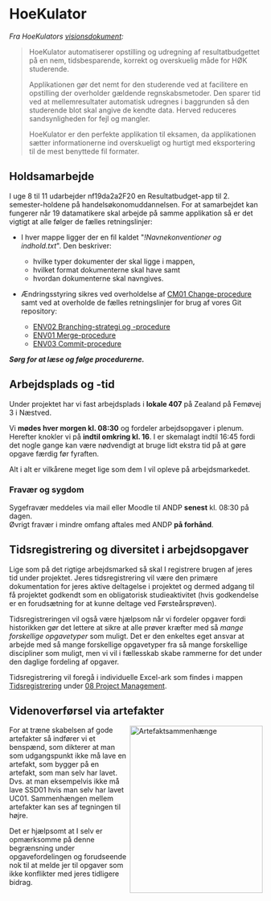 # HoeKulator
*Fra HoeKulators [visionsdokument](https://github.com/zealand-andp/HoeKulator/blob/master/02%20Requirements%20%26%20Analysis/Vision%20for%20Hoekulator.docx):*
> HoeKulator automatiserer opstilling og udregning af resultatbudgettet på en nem, tidsbesparende, korrekt og overskuelig måde for HØK studerende.
> 
> Applikationen gør det nemt for den studerende ved at facilitere en opstilling der overholder gældende regnskabsmetoder. Den sparer tid ved at mellemresultater automatisk udregnes i baggrunden så den studerende blot skal angive de kendte data. Herved reduceres sandsynligheden for fejl og mangler.
> 
> HoeKulator er den perfekte applikation til eksamen, da applikationen sætter informationerne ind overskueligt og hurtigt med eksportering til de mest benyttede fil formater.

## Holdsamarbejde 
I uge 8 til 11 udarbejder nf19da2a2F20 en Resultatbudget-app til 2. semester-holdene på handelsøkonomuddannelsen. For at samarbejdet kan fungerer når 19 datamatikere skal arbejde på samme applikation så er det vigtigt at alle følger de fælles retningslinjer: 

* I hver mappe ligger der en fil kaldet "*!Navnekonventioner og indhold.txt*". Den beskriver: 
  * hvilke typer dokumenter der skal ligge i mappen, 
  * hvilket format dokumenterne skal have samt 
  * hvordan dokumenterne skal navngives.

* Ændringsstyring sikres ved overholdelse af [CM01 Change-procedure](https://github.com/zealand-andp/HoeKulator/blob/master/07%20Configuration%20%26%20Change%20Management/CM01%20Change-procedure.md) samt ved at overholde de fælles retningslinjer for brug af vores Git repository:
  * [ENV02 Branching-strategi og -procedure](https://github.com/zealand-andp/HoeKulator/blob/master/09%20Environment/ENV02%20Branching-strategi%20og%20-procedure.md)
  * [ENV01 Merge-procedure](https://github.com/zealand-andp/HoeKulator/blob/master/09%20Environment/ENV01%20Merge-procedure.md)
  * [ENV03 Commit-procedure](https://github.com/zealand-andp/HoeKulator/blob/master/09%20Environment/ENV03%20Commit-procedure.md)

***Sørg for at læse og følge procedurerne.***

## Arbejdsplads og -tid
Under projektet har vi fast arbejdsplads i **lokale 407** på Zealand på Femøvej 3 i Næstved. 

Vi **mødes hver morgen kl. 08:30** og fordeler arbejdsopgaver i plenum. Herefter knokler vi på **indtil omkring kl. 16**. I er skemalagt indtil 16:45 fordi det nogle gange kan være nødvendigt at bruge lidt ekstra tid på at gøre opgave færdig før fyraften.

Alt i alt er vilkårene meget lige som dem I vil opleve på arbejdsmarkedet.

### Fravær og sygdom
Sygefravær meddeles via mail eller Moodle til ANDP **senest** kl. 08:30 på dagen. <br>
Øvrigt fravær i mindre omfang aftales med ANDP **på forhånd**.

## Tidsregistrering og diversitet i arbejdsopgaver
Lige som på det rigtige arbejdsmarked så skal I registrere brugen af jeres tid under projektet. Jeres tidsregistrering vil være den primære dokumentation for jeres aktive deltagelse i projektet og dermed adgang til få projektet godkendt som en obligatorisk studieaktivitet (hvis godkendelse er en forudsætning for at kunne deltage ved Førsteårsprøven).

Tidsregistreringen vil også være hjælpsom når vi fordeler opgaver fordi historikken gør det lettere at sikre at alle prøver kræfter med så *mange forskellige opgavetyper* som muligt. Det er den enkeltes eget ansvar at arbejde med så mange forskellige opgavetyper fra så mange forskellige discipliner som muligt, men vi vil i fællesskab skabe rammerne for det under den daglige fordeling af opgaver.

Tidsregistrering vil foregå i individuelle Excel-ark som findes i mappen [Tidsregistrering](https://github.com/zealand-andp/HoeKulator/tree/master/08%20Project%20Management/Tidsregistrering) under [08 Project Management](https://github.com/zealand-andp/HoeKulator/tree/master/08%20Project%20Management).

## Videnoverførsel via artefakter
[<img align="right" src="https://github.com/zealand-andp/HoeKulator/blob/master/09%20Environment/ENV04%20Sammenh%C3%A6ng%20mellem%20artefakter.jpg" alt="Artefaktsammenhænge" width="264" height="333">](https://raw.githubusercontent.com/zealand-andp/HoeKulator/master/09%20Environment/ENV04%20Sammenh%C3%A6ng%20mellem%20artefakter.jpg)

For at træne skabelsen af gode artefakter så indfører vi et benspænd, som dikterer at man som udgangspunkt ikke må lave en artefakt, som bygger på en artefakt, som man selv har lavet. Dvs. at man eksempelvis ikke må lave SSD01 hvis man selv har lavet UC01. Sammenhængen mellem artefakter kan ses af tegningen til højre.

Det er hjælpsomt at I selv er opmærksomme på denne begrænsning under opgavefordelingen og forudseende nok til at melde jer til opgaver som ikke konflikter med jeres tidligere bidrag.

